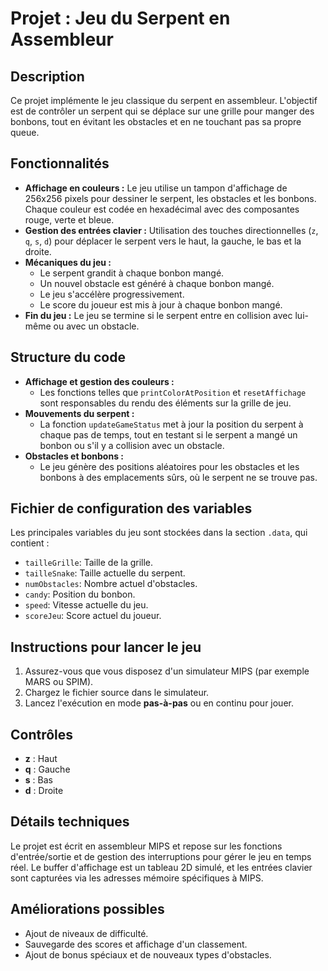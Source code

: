 # Projet : Jeu du Serpent en Assembleur

## Description
Ce projet implémente le jeu classique du serpent en assembleur. L'objectif est de contrôler un serpent qui se déplace sur une grille pour manger des bonbons, tout en évitant les obstacles et en ne touchant pas sa propre queue.

## Fonctionnalités
- **Affichage en couleurs :** Le jeu utilise un tampon d'affichage de 256x256 pixels pour dessiner le serpent, les obstacles et les bonbons. Chaque couleur est codée en hexadécimal avec des composantes rouge, verte et bleue.
- **Gestion des entrées clavier :** Utilisation des touches directionnelles (`z`, `q`, `s`, `d`) pour déplacer le serpent vers le haut, la gauche, le bas et la droite.
- **Mécaniques du jeu :**
  - Le serpent grandit à chaque bonbon mangé.
  - Un nouvel obstacle est généré à chaque bonbon mangé.
  - Le jeu s'accélère progressivement.
  - Le score du joueur est mis à jour à chaque bonbon mangé.
- **Fin du jeu :** Le jeu se termine si le serpent entre en collision avec lui-même ou avec un obstacle.

## Structure du code
- **Affichage et gestion des couleurs :**
  - Les fonctions telles que `printColorAtPosition` et `resetAffichage` sont responsables du rendu des éléments sur la grille de jeu.
- **Mouvements du serpent :**
  - La fonction `updateGameStatus` met à jour la position du serpent à chaque pas de temps, tout en testant si le serpent a mangé un bonbon ou s'il y a collision avec un obstacle.
- **Obstacles et bonbons :**
  - Le jeu génère des positions aléatoires pour les obstacles et les bonbons à des emplacements sûrs, où le serpent ne se trouve pas.

## Fichier de configuration des variables
Les principales variables du jeu sont stockées dans la section `.data`, qui contient :
- `tailleGrille`: Taille de la grille.
- `tailleSnake`: Taille actuelle du serpent.
- `numObstacles`: Nombre actuel d'obstacles.
- `candy`: Position du bonbon.
- `speed`: Vitesse actuelle du jeu.
- `scoreJeu`: Score actuel du joueur.

## Instructions pour lancer le jeu
1. Assurez-vous que vous disposez d'un simulateur MIPS (par exemple MARS ou SPIM).
2. Chargez le fichier source dans le simulateur.
3. Lancez l'exécution en mode **pas-à-pas** ou en continu pour jouer.

## Contrôles
- **z** : Haut
- **q** : Gauche
- **s** : Bas
- **d** : Droite

## Détails techniques
Le projet est écrit en assembleur MIPS et repose sur les fonctions d'entrée/sortie et de gestion des interruptions pour gérer le jeu en temps réel. Le buffer d'affichage est un tableau 2D simulé, et les entrées clavier sont capturées via les adresses mémoire spécifiques à MIPS.

## Améliorations possibles
- Ajout de niveaux de difficulté.
- Sauvegarde des scores et affichage d'un classement.
- Ajout de bonus spéciaux et de nouveaux types d'obstacles.
